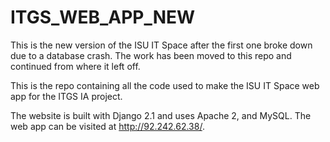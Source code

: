 # ITGS_WEB_APP_NEW

This is the new version of the ISU IT Space after the first one broke down due to a database crash. The work has been moved to this repo
and continued from where it left off.

This is the repo containing all the code used to make the ISU IT Space web app for the ITGS IA project. 

The website is built with Django 2.1 and uses Apache 2, and MySQL. The web app can be visited at http://92.242.62.38/.

